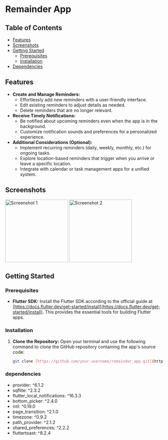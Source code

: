# Remainder App

## Table of Contents

* [Features](#features)
* [Screenshots](#screenshots) 
* [Getting Started](#getting-started)
    * [Prerequisites](#prerequisites)
    * [Installation](#installation)
* [Dependencies](#dependencies)

## Features

* **Create and Manage Reminders:**
    * Effortlessly add new reminders with a user-friendly interface.
    * Edit existing reminders to adjust details as needed.
    * Delete reminders that are no longer relevant.
* **Receive Timely Notifications:**
    * Be notified about upcoming reminders even when the app is in the background.
    * Customize notification sounds and preferences for a personalized experience.
* **Additional Considerations (Optional):**
    * Implement recurring reminders (daily, weekly, monthly, etc.) for ongoing tasks.
    * Explore location-based reminders that trigger when you arrive or leave a specific location.
    * Integrate with calendar or task management apps for a unified system.

## Screenshots

<img src="https://github.com/aswin0221/Remainder-app/assets/104637660/ffe4ff67-e090-4c53-958b-dc3c08cc7742" width="200" alt="Screenshot 1"> <img src="https://github.com/aswin0221/Remainder-app/assets/104637660/3511e5c1-5c38-4246-9ccb-3cda9052a654" width="200" alt="Screenshot 2">

## Getting Started

### Prerequisites

* **Flutter SDK:** Install the Flutter SDK according to the official guide at [https://docs.flutter.dev/get-started/install](https://docs.flutter.dev/get-started/install). This provides the essential tools for building Flutter apps.

### Installation

1. **Clone the Repository:**
   Open your terminal and use the following command to clone the GitHub repository containing the app's source code:

   ```bash
   git clone [https://github.com/your-username/remainder_app.git](https://github.com/your-username/remainder_app.git)

### dependencies

  * provider: ^6.1.2
  * sqflite: ^2.3.2
  * flutter_local_notifications: ^16.3.3
  * bottom_picker: ^2.4.0
  * intl: ^0.19.0
  * page_transition: ^2.1.0
  * timezone: ^0.9.2
  * path_provider: ^2.1.2
  * shared_preferences: ^2.2.2
  * fluttertoast: ^8.2.4
